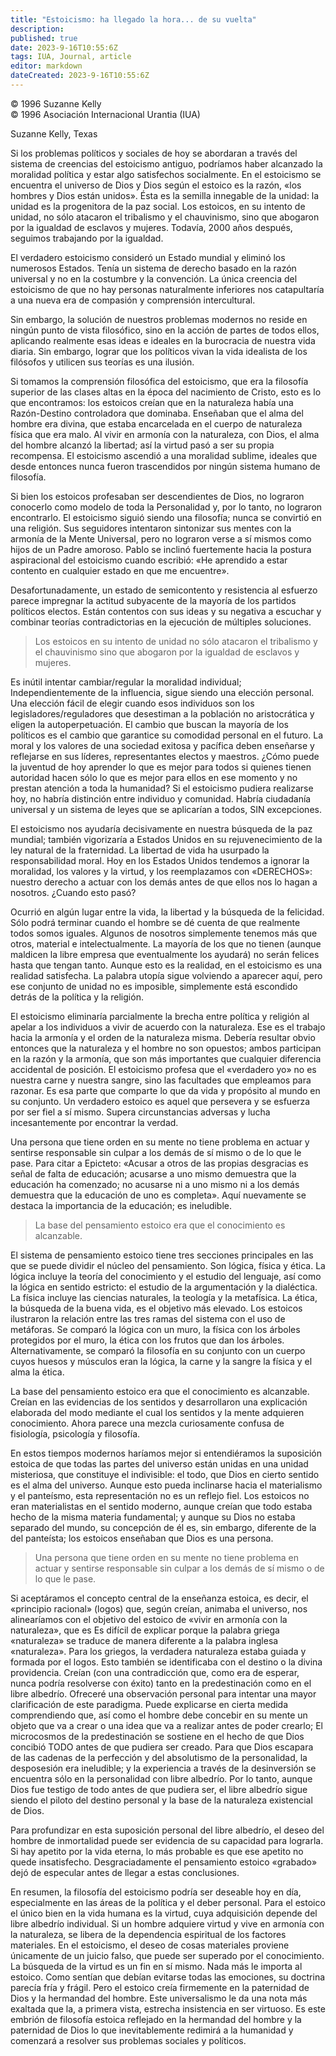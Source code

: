 ```yaml
---
title: "Estoicismo: ha llegado la hora... de su vuelta"
description: 
published: true
date: 2023-9-16T10:55:6Z
tags: IUA, Journal, article
editor: markdown
dateCreated: 2023-9-16T10:55:6Z
---
```


<p class="v-card v-sheet theme--light grey lighten-3 px-2">© 1996 Suzanne Kelly<br>© 1996 Asociación Internacional Urantia (IUA)</p>

Suzanne Kelly, Texas

Si los problemas políticos y sociales de hoy se abordaran a través del sistema de creencias del estoicismo antiguo, podríamos haber alcanzado la moralidad política y estar algo satisfechos socialmente. En el estoicismo se encuentra el universo de Dios y Dios según el estoico es la razón, «los hombres y Dios están unidos». Ésta es la semilla innegable de la unidad: la unidad es la progenitora de la paz social. Los estoicos, en su intento de unidad, no sólo atacaron el tribalismo y el chauvinismo, sino que abogaron por la igualdad de esclavos y mujeres. Todavía, 2000 años después, seguimos trabajando por la igualdad.

El verdadero estoicismo consideró un Estado mundial y eliminó los numerosos Estados. Tenía un sistema de derecho basado en la razón universal y no en la costumbre y la convención. La única creencia del estoicismo de que no hay personas naturalmente inferiores nos catapultaría a una nueva era de compasión y comprensión intercultural.

Sin embargo, la solución de nuestros problemas modernos no reside en ningún punto de vista filosófico, sino en la acción de partes de todos ellos, aplicando realmente esas ideas e ideales en la burocracia de nuestra vida diaria. Sin embargo, lograr que los políticos vivan la vida idealista de los filósofos y utilicen sus teorías es una ilusión.

Si tomamos la comprensión filosófica del estoicismo, que era la filosofía superior de las clases altas en la época del nacimiento de Cristo, esto es lo que encontramos: los estoicos creían que en la naturaleza había una Razón-Destino controladora que dominaba. Enseñaban que el alma del hombre era divina, que estaba encarcelada en el cuerpo de naturaleza física que era malo. Al vivir en armonía con la naturaleza, con Dios, el alma del hombre alcanzó la libertad; así la virtud pasó a ser su propia recompensa. El estoicismo ascendió a una moralidad sublime, ideales que desde entonces nunca fueron trascendidos por ningún sistema humano de filosofía.

Si bien los estoicos profesaban ser descendientes de Dios, no lograron conocerlo como modelo de toda la Personalidad y, por lo tanto, no lograron encontrarlo. El estoicismo siguió siendo una filosofía; nunca se convirtió en una religión. Sus seguidores intentaron sintonizar sus mentes con la armonía de la Mente Universal, pero no lograron verse a sí mismos como hijos de un Padre amoroso. Pablo se inclinó fuertemente hacia la postura aspiracional del estoicismo cuando escribió: «He aprendido a estar contento en cualquier estado en que me encuentre».

Desafortunadamente, un estado de semicontento y resistencia al esfuerzo parece impregnar la actitud subyacente de la mayoría de los partidos políticos electos. Están contentos con sus ideas y su negativa a escuchar y combinar teorías contradictorias en la ejecución de múltiples soluciones.

> Los estoicos en su intento de unidad no sólo atacaron el tribalismo y el chauvinismo sino que abogaron por la igualdad de esclavos y mujeres.

Es inútil intentar cambiar/regular la moralidad individual; Independientemente de la influencia, sigue siendo una elección personal. Una elección fácil de elegir cuando esos individuos son los legisladores/reguladores que desestiman a la población no aristocrática y eligen la autoperpetuación. El cambio que buscan la mayoría de los políticos es el cambio que garantice su comodidad personal en el futuro. La moral y los valores de una sociedad exitosa y pacífica deben enseñarse y reflejarse en sus líderes, representantes electos y maestros. ¿Cómo puede la juventud de hoy aprender lo que es mejor para todos si quienes tienen autoridad hacen sólo lo que es mejor para ellos en ese momento y no prestan atención a toda la humanidad? Si el estoicismo pudiera realizarse hoy, no habría distinción entre individuo y comunidad. Habría ciudadanía universal y un sistema de leyes que se aplicarían a todos, SIN excepciones.

El estoicismo nos ayudaría decisivamente en nuestra búsqueda de la paz mundial; también vigorizaría a Estados Unidos en su rejuvenecimiento de la ley natural de la fraternidad. La libertad de vida ha usurpado la responsabilidad moral. Hoy en los Estados Unidos tendemos a ignorar la moralidad, los valores y la virtud, y los reemplazamos con «DERECHOS»: nuestro derecho a actuar con los demás antes de que ellos nos lo hagan a nosotros. ¿Cuando esto pasó?

Ocurrió en algún lugar entre la vida, la libertad y la búsqueda de la felicidad. Sólo podrá terminar cuando el hombre se dé cuenta de que realmente todos somos iguales. Algunos de nosotros simplemente tenemos más que otros, material e intelectualmente. La mayoría de los que no tienen (aunque maldicen la libre empresa que eventualmente los ayudará) no serán felices hasta que tengan tanto. Aunque esto es la realidad, en el estoicismo es una realidad satisfecha. La palabra utopía sigue volviendo a aparecer aquí, pero ese conjunto de unidad no es imposible, simplemente está escondido detrás de la política y la religión.

El estoicismo eliminaría parcialmente la brecha entre política y religión al apelar a los individuos a vivir de acuerdo con la naturaleza. Ese es el trabajo hacia la armonía y el orden de la naturaleza misma. Debería resultar obvio entonces que la naturaleza y el hombre no son opuestos; ambos participan en la razón y la armonía, que son más importantes que cualquier diferencia accidental de posición. El estoicismo profesa que el «verdadero yo» no es nuestra carne y nuestra sangre, sino las facultades que empleamos para razonar. Es esa parte que comparte lo que da vida y propósito al mundo en su conjunto. Un verdadero estoico es aquel que persevera y se esfuerza por ser fiel a sí mismo. Supera circunstancias adversas y lucha incesantemente por encontrar la verdad.

Una persona que tiene orden en su mente no tiene problema en actuar y sentirse responsable sin culpar a los demás de sí mismo o de lo que le pase. Para citar a Epicteto: «Acusar a otros de las propias desgracias es señal de falta de educación; acusarse a uno mismo demuestra que la educación ha comenzado; no acusarse ni a uno mismo ni a los demás demuestra que la educación de uno es completa». Aquí nuevamente se destaca la importancia de la educación; es ineludible.

> La base del pensamiento estoico era que el conocimiento es alcanzable.

El sistema de pensamiento estoico tiene tres secciones principales en las que se puede dividir el núcleo del pensamiento. Son lógica, física y ética. La lógica incluye la teoría del conocimiento y el estudio del lenguaje, así como la lógica en sentido estricto: el estudio de la argumentación y la dialéctica. La física incluye las ciencias naturales, la teología y la metafísica. La ética, la búsqueda de la buena vida, es el objetivo más elevado. Los estoicos ilustraron la relación entre las tres ramas del sistema con el uso de metáforas. Se comparó la lógica con un muro, la física con los árboles protegidos por el muro, la ética con los frutos que dan los árboles. Alternativamente, se comparó la filosofía en su conjunto con un cuerpo cuyos huesos y músculos eran la lógica, la carne y la sangre la física y el alma la ética.

La base del pensamiento estoico era que el conocimiento es alcanzable. Creían en las evidencias de los sentidos y desarrollaron una explicación elaborada del modo mediante el cual los sentidos y la mente adquieren conocimiento. Ahora parece una mezcla curiosamente confusa de fisiología, psicología y filosofía.

En estos tiempos modernos haríamos mejor si entendiéramos la suposición estoica de que todas las partes del universo están unidas en una unidad misteriosa, que constituye el indivisible: el todo, que Dios en cierto sentido es el alma del universo. Aunque esto pueda inclinarse hacia el materialismo y el panteísmo, esta representación no es un reflejo fiel. Los estoicos no eran materialistas en el sentido moderno, aunque creían que todo estaba hecho de la misma materia fundamental; y aunque su Dios no estaba separado del mundo, su concepción de él es, sin embargo, diferente de la del panteísta; los estoicos enseñaban que Dios es una persona.

> Una persona que tiene orden en su mente no tiene problema en actuar y sentirse responsable sin culpar a los demás de sí mismo o de lo que le pase.

Si aceptáramos el concepto central de la enseñanza estoica, es decir, el «principio racional» (logos) que, según creían, animaba el universo, nos alinearíamos con el objetivo del estoico de «vivir en armonía con la naturaleza», que es Es difícil de explicar porque la palabra griega «naturaleza» se traduce de manera diferente a la palabra inglesa «naturaleza». Para los griegos, la verdadera naturaleza estaba guiada y formada por el logos. Esto también se identificaba con el destino o la divina providencia. Creían (con una contradicción que, como era de esperar, nunca podría resolverse con éxito) tanto en la predestinación como en el libre albedrío. Ofreceré una observación personal para intentar una mayor clarificación de este paradigma. Puede explicarse en cierta medida comprendiendo que, así como el hombre debe concebir en su mente un objeto que va a crear o una idea que va a realizar antes de poder crearlo; El microcosmos de la predestinación se sostiene en el hecho de que Dios concibió TODO antes de que pudiera ser creado. Para que Dios escapara de las cadenas de la perfección y del absolutismo de la personalidad, la desposesión era ineludible; y la experiencia a través de la desinversión se encuentra sólo en la personalidad con libre albedrío. Por lo tanto, aunque Dios fue testigo de todo antes de que pudiera ser, el libre albedrío sigue siendo el piloto del destino personal y la base de la naturaleza existencial de Dios.

Para profundizar en esta suposición personal del libre albedrío, el deseo del hombre de inmortalidad puede ser evidencia de su capacidad para lograrla. Si hay apetito por la vida eterna, lo más probable es que ese apetito no quede insatisfecho. Desgraciadamente el pensamiento estoico «grabado» dejó de especular antes de llegar a estas conclusiones.

En resumen, la filosofía del estoicismo podría ser deseable hoy en día, especialmente en las áreas de la política y el deber personal. Para el estoico el único bien en la vida humana es la virtud, cuya adquisición depende del libre albedrío individual. Si un hombre adquiere virtud y vive en armonía con la naturaleza, se libera de la dependencia espiritual de los factores materiales. En el estoicismo, el deseo de cosas materiales proviene únicamente de un juicio falso, que puede ser superado por el conocimiento. La búsqueda de la virtud es un fin en sí mismo. Nada más le importa al estoico. Como sentían que debían evitarse todas las emociones, su doctrina parecía fría y frágil. Pero el estoico creía firmemente en la paternidad de Dios y la hermandad del hombre. Este universalismo le da una nota más exaltada que la, a primera vista, estrecha insistencia en ser virtuoso. Es este embrión de filosofía estoica reflejado en la hermandad del hombre y la paternidad de Dios lo que inevitablemente redimirá a la humanidad y comenzará a resolver sus problemas sociales y políticos.